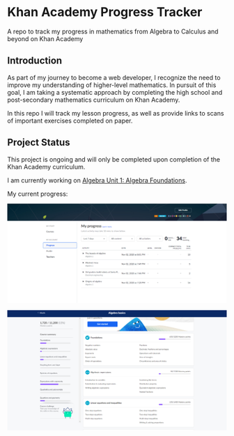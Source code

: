# Khan Academy Progress Tracker

A repo to track my progress in mathematics from Algebra to Calculus and beyond on Khan Academy

## Introduction

As part of my journey to become a web developer, I recognize the need to improve my understanding of higher-level mathematics. In pursuit of this goal, I am taking a systematic approach by completing the high school and post-secondary mathematics curriculum on Khan Academy.

In this repo I will track my lesson progress, as well as provide links to scans of important exercises completed on paper.

## Project Status

This project is ongoing and will only be completed upon completion of the Khan Academy curriculum.

I am currently working on [Algebra Unit 1: Algebra Foundations](https://www.khanacademy.org/math/algebra).

My current progress: 

![Khan Academy Progress](progress-11-02-20.png)

![Khan Academy Progress](course-progress-11-02-20.png)
